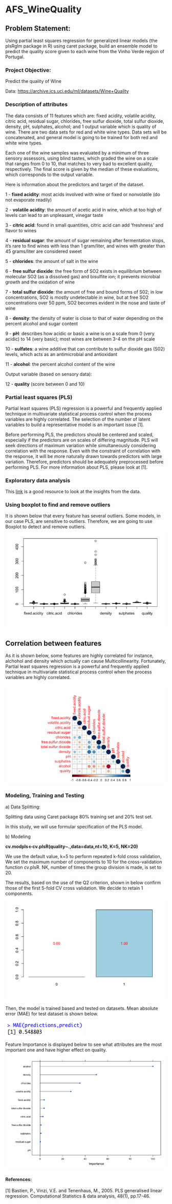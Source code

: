 # AFS_WineQuality

## Problem Statement: 
Using partial least squares regression for generalized linear models (the plsRglm package in R) using caret package, build an ensemble model to predict the quality score given to each wine from the Vinho Verde region of Portugal.

### Project Objective: 
Predict the quality of Wine

Data: https://archive.ics.uci.edu/ml/datasets/Wine+Quality


### Description of attributes
The data consists of 11 features which are: fixed acidity, volatile acidity, citric acid, residual sugar, chlorides, free sulfur dioxide, total sulfur dioxide, density, pH, sulphates, alcohol; and 1 output variable which is quality of wine. There are two data sets for red and white wine types. Data sets will be concatenated, and general model is going to be trained for both red and white wine types.

Each one of the wine samples was evaluated by a  minimum of three sensory assessors, using blind tastes,  which graded the wine on a  scale that ranges from  0  to  10,  that matches to very bad to excellent quality,  respectively.  The final score is given by  the median of these evaluations,  which corresponds to the output variable.

Here is information about the predictors and target of the dataset.

1 - **fixed acidity**: most acids involved with wine or fixed or nonvolatile (do not evaporate readily)

2 - **volatile acidity**: the amount of acetic acid in wine, which at too high of levels can lead to an unpleasant, vinegar taste

3 - **citric acid**: found in small quantities, citric acid can add ‘freshness’ and flavor to wines

4 - **residual sugar**: the amount of sugar remaining after fermentation stops, it’s rare to find wines with less than 1 gram/liter, and wines with greater than 45 grams/liter are considered sweet

5 - **chlorides**: the amount of salt in the wine

6 - **free sulfur dioxide**: the free form of SO2 exists in equilibrium between molecular SO2 (as a dissolved gas) and bisulfite ion; it prevents microbial growth and the oxidation of wine

7 - **total sulfur dioxide**: the amount of free and bound forms of S02; in low concentrations, SO2 is mostly undetectable in wine, but at free SO2 concentrations over 50 ppm, SO2 becomes evident in the nose and taste of wine

8 - **density**: the density of water is close to that of water depending on the percent alcohol and sugar content

9 - **pH**: describes how acidic or basic a wine is on a scale from 0 (very acidic) to 14 (very basic); most wines are between 3-4 on the pH scale

10 - **sulfates**: a wine additive that can contribute to sulfur dioxide gas (S02) levels, which acts as an antimicrobial and antioxidant

11 - **alcohol**: the percent alcohol content of the wine

Output variable (based on sensory data): 

12 - **quality** (score between 0 and 10)


### Partial least squares (PLS)
Partial least squares (PLS) regression is a powerful and frequently applied technique in multivariate statistical process control when the process variables are highly correlated. The selection of the number of latent variables to build a representative model is an important issue [1]. 

Before performing PLS, the predictors should be centered and scaled, especially if the predictors are on scales of differing magnitude.
PLS will seek directions of maximum variation while simultaneously considering correlation with the response. Even with the constraint of correlation with the response, it will be more naturally drawn towards predictors with large variation. Therefore, predictors should be adequately preprocessed before performing PLS.
For more information about PLS, please look at [1].






### Exploratory data analysis
This [link](https://rpubs.com/Daria/57835) is a good resource to look at the insights from the data.


### Using boxplot to find and remove outliers
It is shown below that every feature has several outliers. Some models, in our case PLS, are sensitive to outliers. Therefore, we are going to use Boxplot to detect and remove outliers. 
![alt text](https://github.com/shosseini811/AFS_WineQuality/blob/9025ea8cd9d5efdbd11ff1b32389839462df0c34/Image/boxplot.png)



## Correlation between features
As it is shown below, some features are highly correlated for instance, alchohol and density which actually can cause Multicollinearity. Fortunately, Partial least squares regression is a powerful and frequently applied technique in multivariate statistical process control when the process variables are highly correlated. 

![alt text](https://github.com/shosseini811/AFS_WineQuality/blob/759271d4b55702fcf24b1c94658f12cf74219c54/Image/Correlation.png)

### Modeling, Training and Testing

a) Data Splitting:

Splitting data using Caret package 80% training set and 20% test set.

In this study, we will use formular specification of the PLS model.

b) Modeling

**cv.modpls<-cv.plsR(quality~.,data=data,nt=10, K=5, NK=20)**

We use the default value, k=5 to perform repeated k-fold cross validation, We set the maximum number of components to 10 for the cross-validation function cv.plsR.
NK, number of times the group division is made, is set to 20.

The results, based on the use of the Q2 criterion, shown in below confirm those of the first 5-fold CV cross validation. We decide to retain 1 components.

![alt_text](https://github.com/shosseini811/AFS_WineQuality/blob/edcf653fa47b5c385b6615dec54c5d3142e8a3ae/Image/Q2_criterion.png)

Then, the model is trained based and tested on datasets. Mean absolute error (MAE) for test dataset is shown below.

![alt text](https://github.com/shosseini811/AFS_WineQuality/blob/9ea0d003e8a126489992737e01cf4354d3aa3047/Image/predictions.png)

Feature Importance is displayed below to see what attributes are the most important one and have higher effect on quality.
![alt text](https://github.com/shosseini811/AFS_WineQuality/blob/7b99ec6b4cb97c964e90c8e97c012b5755d1ec00/Image/FeatureImportance.png)

#### References:
[1] Bastien, P., Vinzi, V.E. and Tenenhaus, M., 2005. PLS generalised linear regression. Computational Statistics & data analysis, 48(1), pp.17-46.


